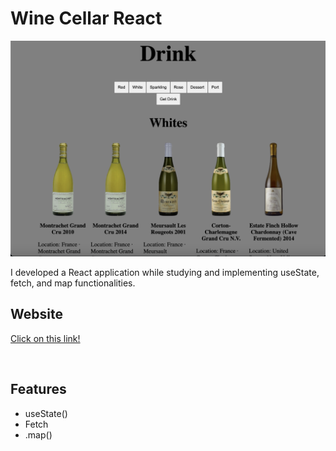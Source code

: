 # Wine Cellar React


[![screenshot](./public/images/readme.png)](https://wine-cellar-react-c11-dl.web.app/)

I developed a React application while studying and implementing useState, fetch, and map functionalities.

## Website
[Click on this link!](https://wine-cellar-react-c11-dl.web.app/)

<br>

## Features
* useState()
* Fetch
* .map()


